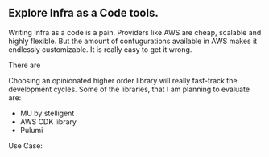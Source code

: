 ## Explore Infra as a Code tools. 


Writing Infra as a code is a pain. Providers like AWS are cheap, scalable and highly flexible. 
But the amount of confugurations available in AWS makes it endlessly customizable. It is really easy to get it wrong. 

There are 

Choosing an opinionated higher order library will really fast-track the development cycles. Some of the libraries, that I am planning to evaluate are:

- MU by stelligent
- AWS CDK library
- Pulumi

Use Case: 

